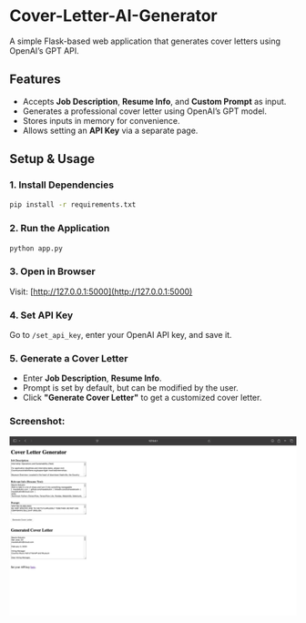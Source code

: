 # Cover-Letter-AI-Generator

A simple Flask-based web application that generates cover letters using OpenAI’s GPT API.

## Features
- Accepts **Job Description**, **Resume Info**, and **Custom Prompt** as input.
- Generates a professional cover letter using OpenAI’s GPT model.
- Stores inputs in memory for convenience.
- Allows setting an **API Key** via a separate page.

## Setup & Usage

### 1. Install Dependencies
```bash
pip install -r requirements.txt
```

### 2. Run the Application
```bash
python app.py
```

### 3. Open in Browser
Visit: [http://127.0.0.1:5000](http://127.0.0.1:5000)

### 4. Set API Key
Go to `/set_api_key`, enter your OpenAI API key, and save it.

### 5. Generate a Cover Letter
- Enter **Job Description**, **Resume Info**.
- Prompt is set by default, but can be modified by the user.
- Click **"Generate Cover Letter"** to get a customized cover letter.

### Screenshot:
![homepage_screenshot.png](homepage_screenshot.png)